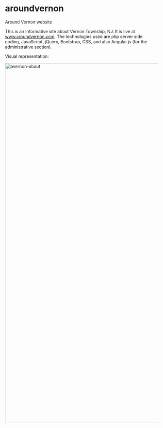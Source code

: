 # aroundvernon
Around Vernon website

This is an informative site about Vernon Township, NJ. It is live at www.aroundvernon.com. The technologies used are php server side coding, JavaScript, jQuery, Bootstrap, CSS, and also Angular.js (for the administrative section).

Visual representation:




<img width="1518" height="1184" alt="avernon-about" src="https://github.com/user-attachments/assets/86964a21-1b2d-486e-8e5c-d794cb80c930" />
